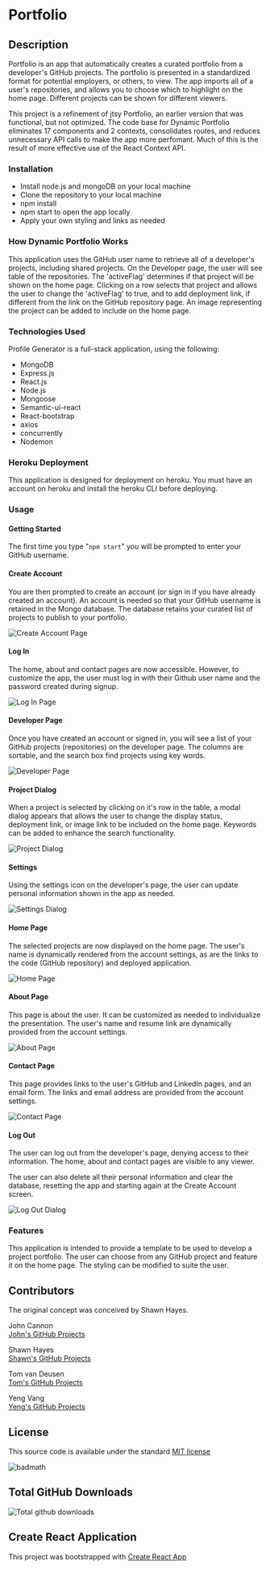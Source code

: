 # Portfolio

## Description

Portfolio is an app that automatically creates a curated portfolio from a developer's GitHub projects. The portfolio is presented in a standardized format for potential employers, or others, to view. The app imports all of a user's repositories, and allows you to choose which to highlight on the home page. Different projects can be shown for different viewers.

This project is a refinement of jtsy Portfolio, an earlier version that was functional, but not optimized. The code base for Dynamic Portfolio eliminates 17 components and 2 contexts, consolidates routes, and reduces unnecessary API calls to make the app more perfomant. Much of this is the result of more effective use of the React Context API.

### Installation

- Install node.js and mongoDB on your local machine
- Clone the repository to your local machine
- npm install
- npm start to open the app locally
- Apply your own styling and links as needed

### How Dynamic Portfolio Works

This application uses the GitHub user name to retrieve all of a developer's projects, including shared projects. On the Developer page, the user will see table of the repositories. The 'activeFlag' determines if that project will be shown on the home page. Clicking on a row selects that project and allows the user to change the 'activeFlag' to true, and to add deployment link, if different from the link on the GitHub repository page. An image representing the project can be added to include on the home page.

### Technologies Used

Profile Generator is a full-stack application, using the following:

- MongoDB
- Express.js
- React.js
- Node.js
- Mongoose
- Semantic-ui-react
- React-bootstrap
- axios
- concurrently
- Nodemon

### Heroku Deployment

This application is designed for deployment on heroku. You must have an account on heroku and install the heroku CLI before deploying.

### Usage

#### Getting Started

The first time you type "`npm start`" you will be prompted to enter your GitHub username.

#### Create Account

You are then prompted to create an account (or sign in if you have already created an account). An account is needed so that your GitHub username is retained in the Mongo database. The database retains your curated list of projects to publish to your portfolio.

<img src="client/src/assets/jtsy-create-account.png" alt="Create Account Page">

#### Log In

The home, about and contact pages are now accessible. However, to customize the app, the user must log in with their Github user name and the password created during signup.

<img src="client/src/assets/jtsy-login.png" alt="Log In Page">

#### Developer Page

Once you have created an account or signed in, you will see a list of your GitHub projects (repositories) on the developer page. The columns are sortable, and the search box find projects using key words.

<img src="client/src/assets/dynamic-portfolio_developer.png" alt="Developer Page">

#### Project Dialog

When a project is selected by clicking on it's row in the table, a modal dialog appears that allows the user to change the display status, deployment link, or image link to be included on the home page. Keywords can be added to enhance the search functionality.

<img src="client/src/assets/jtsy-project-modal.png" alt="Project Dialog">

#### Settings

Using the settings icon on the developer's page, the user can update personal information shown in the app as needed.

<img src="client/src/assets/jtsy-settings.png" alt="Settings Dialog">

#### Home Page

The selected projects are now displayed on the home page. The user's name is dynamically rendered from the account settings, as are the links to the code (GitHub repository) and deployed application.

<img src="client/src/assets/jtsy-home.png" alt="Home Page">

#### About Page

This page is about the user. It can be customized as needed to individualize the presentation. The user's name and resume link are dynamically provided from the account settings.

<img src="client/src/assets/dynamic-portfolio_
about.png" alt="About Page">

#### Contact Page

This page provides links to the user's GitHub and LinkedIn pages, and an email form. The links and email address are provided from the account settings.

<img src="client/src/assets/jtsy-contact.png" alt="Contact Page">

#### Log Out

The user can log out from the developer's page, denying access to their information. The home, about and contact pages are visible to any viewer.

The user can also delete all their personal information and clear the database, resetting the app and starting again at the Create Account screen.

<img src="client/src/assets/jtsy-logout.png" alt="Log Out Dialog">

### Features

This application is intended to provide a template to be used to develop a project portfolio. The user can choose from any GitHub project and feature it on the home page. The styling can be modified to suite the user.

## Contributors

The original concept was conceived by Shawn Hayes.

John Cannon  
<a href="https://github.com/frunox/" alt="John Cannon's GitHub Projects">John's GitHub Projects</a>

Shawn Hayes  
<a href="https://github.com/srfrog1970/" alt="Shawn Hayes' GitHub Projects">Shawn's GitHub Projects</a>

Tom van Deusen  
<a href="https://github.com/shininglite/" alt="Tom van Deusen's GitHub Projects">Tom's GitHub Projects</a>

Yeng Vang  
<a href="https://github.com/YengHV/" alt="Yeng Vang's GitHub Projects">Yeng's GitHub Projects</a>

## License

This source code is available under the standard <a href="https://opensource.org/licenses/MIT">MIT license</a>

![badmath](https://img.shields.io/github/license/shininglite/portfolio-generator)

## Total GitHub Downloads

![Total github downloads](https://img.shields.io/github/downloads/shininglite/portfolio-generator/total)

## Create React Application

This project was bootstrapped with [Create React App](https://github.com/facebook/create-react-app)
